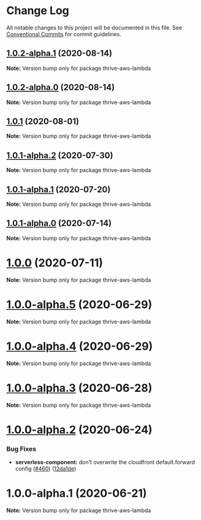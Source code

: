 # Change Log

All notable changes to this project will be documented in this file.
See [Conventional Commits](https://conventionalcommits.org) for commit guidelines.

## [1.0.2-alpha.1](https://github.com/serverless-nextjs/serverless-next.js/compare/thrive-aws-lambda@1.0.2-alpha.0...thrive-aws-lambda@1.0.2-alpha.1) (2020-08-14)

**Note:** Version bump only for package thrive-aws-lambda

## [1.0.2-alpha.0](https://github.com/serverless-nextjs/serverless-next.js/compare/thrive-aws-lambda@1.0.1...thrive-aws-lambda@1.0.2-alpha.0) (2020-08-14)

**Note:** Version bump only for package thrive-aws-lambda

## [1.0.1](https://github.com/serverless-nextjs/serverless-next.js/compare/thrive-aws-lambda@1.0.1-alpha.2...thrive-aws-lambda@1.0.1) (2020-08-01)

**Note:** Version bump only for package thrive-aws-lambda

## [1.0.1-alpha.2](https://github.com/serverless-nextjs/serverless-next.js/compare/thrive-aws-lambda@1.0.1-alpha.1...thrive-aws-lambda@1.0.1-alpha.2) (2020-07-30)

**Note:** Version bump only for package thrive-aws-lambda

## [1.0.1-alpha.1](https://github.com/serverless-nextjs/serverless-next.js/compare/thrive-aws-lambda@1.0.1-alpha.0...thrive-aws-lambda@1.0.1-alpha.1) (2020-07-20)

**Note:** Version bump only for package thrive-aws-lambda

## [1.0.1-alpha.0](https://github.com/serverless-nextjs/serverless-next.js/compare/thrive-aws-lambda@1.0.0...thrive-aws-lambda@1.0.1-alpha.0) (2020-07-14)

**Note:** Version bump only for package thrive-aws-lambda

# [1.0.0](https://github.com/serverless-nextjs/serverless-next.js/compare/thrive-aws-lambda@1.0.0-alpha.5...thrive-aws-lambda@1.0.0) (2020-07-11)

**Note:** Version bump only for package thrive-aws-lambda

# [1.0.0-alpha.5](https://github.com/serverless-nextjs/serverless-next.js/compare/thrive-aws-lambda@1.0.0-alpha.4...thrive-aws-lambda@1.0.0-alpha.5) (2020-06-29)

**Note:** Version bump only for package thrive-aws-lambda

# [1.0.0-alpha.4](https://github.com/serverless-nextjs/serverless-next.js/compare/thrive-aws-lambda@1.0.0-alpha.3...thrive-aws-lambda@1.0.0-alpha.4) (2020-06-29)

**Note:** Version bump only for package thrive-aws-lambda

# [1.0.0-alpha.3](https://github.com/serverless-nextjs/serverless-next.js/compare/thrive-aws-lambda@1.0.0-alpha.2...thrive-aws-lambda@1.0.0-alpha.3) (2020-06-28)

**Note:** Version bump only for package thrive-aws-lambda

# [1.0.0-alpha.2](https://github.com/danielcondemarin/serverless-next.js/compare/thrive-aws-lambda@1.0.0-alpha.1...thrive-aws-lambda@1.0.0-alpha.2) (2020-06-24)

### Bug Fixes

- **serverless-component:** don't overwrite the cloudfront default.forward config ([#460](https://github.com/danielcondemarin/serverless-next.js/issues/460)) ([12da1de](https://github.com/danielcondemarin/serverless-next.js/commit/12da1de31855b68b9addef801ec21dffd3202a21))

# 1.0.0-alpha.1 (2020-06-21)

**Note:** Version bump only for package thrive-aws-lambda
